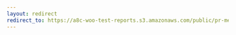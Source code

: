 ```yaml
---
layout: redirect
redirect_to: https://a8c-woo-test-reports.s3.amazonaws.com/public/pr-merge/40473/e2e/index.html
---
```

